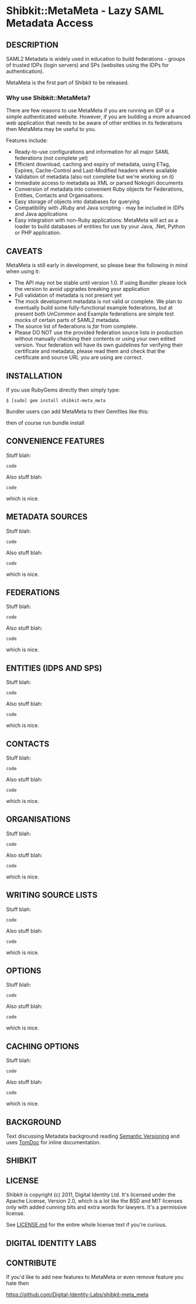 Shibkit::MetaMeta - Lazy SAML Metadata Access
==============================================

## DESCRIPTION

SAML2 Metadata is widely used in education to build federations - groups of trusted IDPs (login servers) and SPs (websites using the IDPs for authentication). 

MetaMeta is the first part of Shibkit to be released.

### Why use Shibkit::MetaMeta?

There are few reasons to use MetaMeta if you are running an IDP or a simple authenticated website. However, if you are building a more advanced web application that needs to be aware of other entities in its federations then MetaMeta may be useful to you.

Features include:

* Ready-to-use configurations and information for all major SAML federations (not complete yet)
* Efficient download, caching and expiry of metadata, using ETag, Expires, Cache-Control and Last-Modified headers where available
* Validation of metadata (also not complete but we're working on it)
* Immediate access to metadata as XML or parsed Nokogiri documents
* Conversion of metadata into convenient Ruby objects for Federations, Entities, Contacts and Organisations.
* Easy storage of objects into databases for querying
* Compatibility with JRuby and Java scripting - may be included in IDPs and Java applications
* Easy integration with non-Ruby applications: MetaMeta will act as a loader to build databases of entities for use by your Java, .Net, Python or PHP application.


## CAVEATS

MetaMeta is still early in development, so please bear the following in mind when using it:

* The API may not be stable until version 1.0. If using Bundler please lock the version to avoid upgrades breaking your application
* Full validation of metadata is not present yet
* The mock development metadata is not valid or complete. We plan to eventually build some fully-functional example federations, but at present both UnCommon and Example federations are simple test mocks of certain parts of SAML2 metadata.
* The source list of federations is _far_ from complete.
* Please DO NOT use the provided federation source lists in production without manually checking their contents or using your own edited version. Your federation will have its own guidelines for verifying their certificate and metadata, please read them and check that the certificate and source URL you are using are correct.

## INSTALLATION

If you use RubyGems directly then simply type:

    $ [sudo] gem install shibkit-meta_meta

Bundler users can add MetaMeta to their Gemfiles like this:

then of course run bundle install

## CONVENIENCE FEATURES

Stuff blah:

    code

Also stuff blah:

    code

which is nice.

## METADATA SOURCES

Stuff blah:

    code

Also stuff blah:

    code

which is nice.

## FEDERATIONS

Stuff blah:

    code

Also stuff blah:

    code

which is nice.

## ENTITIES (IDPS AND SPS)

Stuff blah:

    code

Also stuff blah:

    code

which is nice.


## CONTACTS

Stuff blah:

    code

Also stuff blah:

    code

which is nice.



## ORGANISATIONS

Stuff blah:

    code

Also stuff blah:

    code

which is nice.



## WRITING SOURCE LISTS

Stuff blah:

    code

Also stuff blah:

    code

which is nice.



## OPTIONS

Stuff blah:

    code

Also stuff blah:

    code

which is nice.



## CACHING OPTIONS

Stuff blah:

    code

Also stuff blah:

    code

which is nice.


## BACKGROUND



Text discussing Metadata background reading [Semantic Versioning](http://semver.org/) and uses
[TomDoc](http://tomdoc.org/) for inline documentation.

## SHIBKIT 

## LICENSE

Shibkit is copyright (c) 2011, Digital Identity Ltd. It's licensed under the 
Apache License, Version 2.0, which is a lot like the BSD and MIT licenses only
with added cunning bits and extra words for lawyers. It's a permissive license.

See [LICENSE.md](https://github.com/Digital-Identity-Labs/shibkit-meta_meta/blob/master/LICENSE)
for the entire whole license text if you're curious.

## DIGITAL IDENTITY LABS


## CONTRIBUTE

If you'd like to add new features to MetaMeta or even remove feature you hate then 

https://github.com/Digital-Identity-Labs/shibkit-meta_meta





